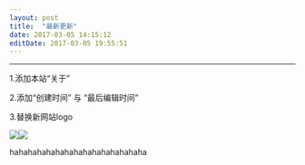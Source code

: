 ```yaml
---
layout: post
title:  "最新更新"
date: 2017-03-05 14:15:12
editDate: 2017-03-05 19:55:51
---
```

---
1.添加本站“关于”

2.添加“创建时间” 与 “最后编辑时间”

3.替换新网站logo

<div>

<img src="https://puu.sh/uvcls/eda177746d.PNG" style="float:left">

<img src="https://puu.sh/uvclE/adaef73c48.PNG">

</div>

hahahahahahahahahahahahahahaha